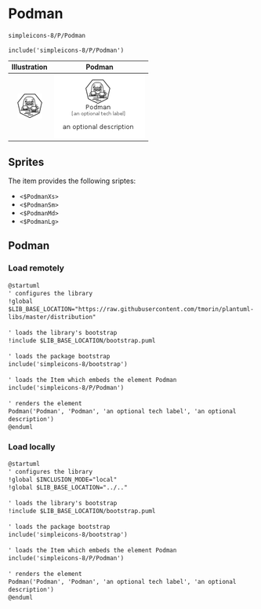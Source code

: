 # Podman


```text
simpleicons-8/P/Podman
```

```text
include('simpleicons-8/P/Podman')
```



| Illustration | Podman |
| :---: | :---: |
| ![illustration for Illustration](../../simpleicons-8/P/Podman.png) | ![illustration for Podman](../../simpleicons-8/P/Podman.Local.png) |



## Sprites
The item provides the following sriptes:

- `<$PodmanXs>`
- `<$PodmanSm>`
- `<$PodmanMd>`
- `<$PodmanLg>`





## Podman

### Load remotely
```plantuml
@startuml
' configures the library
!global $LIB_BASE_LOCATION="https://raw.githubusercontent.com/tmorin/plantuml-libs/master/distribution"

' loads the library's bootstrap
!include $LIB_BASE_LOCATION/bootstrap.puml

' loads the package bootstrap
include('simpleicons-8/bootstrap')

' loads the Item which embeds the element Podman
include('simpleicons-8/P/Podman')

' renders the element
Podman('Podman', 'Podman', 'an optional tech label', 'an optional description')
@enduml
```

### Load locally
```plantuml
@startuml
' configures the library
!global $INCLUSION_MODE="local"
!global $LIB_BASE_LOCATION="../.."

' loads the library's bootstrap
!include $LIB_BASE_LOCATION/bootstrap.puml

' loads the package bootstrap
include('simpleicons-8/bootstrap')

' loads the Item which embeds the element Podman
include('simpleicons-8/P/Podman')

' renders the element
Podman('Podman', 'Podman', 'an optional tech label', 'an optional description')
@enduml
```

